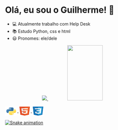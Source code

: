 # Olá, eu sou o Guilherme! 👋

- 💻 Atualmente trabalho com Help Desk
- 📚 Estudo Python, css e html
- 😃 Pronomes: ele/dele

<div align="center">
  <a href="https://github.com/duartegui">
  <img width="48%" src="https://github-readme-stats.vercel.app/api?username=duartegui&show_icons=true&theme=dark&include_all_commits=true&count_private=true"/>
  <img width="48%" height="180" src="https://github-readme-stats.vercel.app/api/top-langs/?username=duartegui&layout=compact&langs_count=7&theme=dark"/>
</div>
  <div style="display: inline_block"><br>
  <img align="center" alt="Gui-Python" height="30" width="40" src="https://raw.githubusercontent.com/devicons/devicon/master/icons/python/python-original.svg">
  <img align="center" alt="Gui-HTML" height="30" width="40" src="https://raw.githubusercontent.com/devicons/devicon/master/icons/html5/html5-original.svg">
  <img align="center" alt="Gui-CSS" height="30" width="40" src="https://raw.githubusercontent.com/devicons/devicon/master/icons/css3/css3-original.svg">
</div>
  
  ![Snake animation](https://https://github.com/duartegui/blob/output/github-contribution-grid-snake.svg)
  
  ##
  
  
